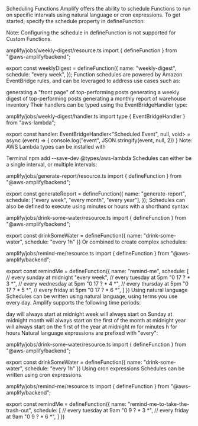 Scheduling Functions
Amplify offers the ability to schedule Functions to run on specific intervals using natural language or cron expressions. To get started, specify the schedule property in defineFunction:

Note: Configuring the schedule in defineFunction is not supported for Custom Functions.

amplify/jobs/weekly-digest/resource.ts
import { defineFunction } from "@aws-amplify/backend";

export const weeklyDigest = defineFunction({
  name: "weekly-digest",
  schedule: "every week",
});
Function schedules are powered by Amazon EventBridge rules, and can be leveraged to address use cases such as:

generating a "front page" of top-performing posts
generating a weekly digest of top-performing posts
generating a monthly report of warehouse inventory
Their handlers can be typed using the EventBridgeHandler type:

amplify/jobs/weekly-digest/handler.ts
import type { EventBridgeHandler } from "aws-lambda";

export const handler: EventBridgeHandler<"Scheduled Event", null, void> = async (event) => {
  console.log("event", JSON.stringify(event, null, 2))
}
Note: AWS Lambda types can be installed with

Terminal
npm add --save-dev @types/aws-lambda
Schedules can either be a single interval, or multiple intervals:

amplify/jobs/generate-report/resource.ts
import { defineFunction } from "@aws-amplify/backend";

export const generateReport = defineFunction({
  name: "generate-report",
  schedule: ["every week", "every month", "every year"],
});
Schedules can also be defined to execute using minutes or hours with a shorthand syntax:

amplify/jobs/drink-some-water/resource.ts
import { defineFunction } from "@aws-amplify/backend";

export const drinkSomeWater = defineFunction({
  name: "drink-some-water",
  schedule: "every 1h"
})
Or combined to create complex schedules:

amplify/jobs/remind-me/resource.ts
import { defineFunction } from "@aws-amplify/backend";

export const remindMe = defineFunction({
  name: "remind-me",
  schedule: [
    // every sunday at midnight
    "every week",
    // every tuesday at 5pm
    "0 17 ? * 3 *",
    // every wednesday at 5pm
    "0 17 ? * 4 *",
    // every thursday at 5pm
    "0 17 ? * 5 *",
    // every friday at 5pm
    "0 17 ? * 6 *",
  ]
})
Using natural language
Schedules can be written using natural language, using terms you use every day. Amplify supports the following time periods:

day will always start at midnight
week will always start on Sunday at midnight
month will always start on the first of the month at midnight
year will always start on the first of the year at midnight
m for minutes
h for hours
Natural language expressions are prefixed with "every":

amplify/jobs/drink-some-water/resource.ts
import { defineFunction } from "@aws-amplify/backend";

export const drinkSomeWater = defineFunction({
  name: "drink-some-water",
  schedule: "every 1h"
})
Using cron expressions
Schedules can be written using cron expressions.

amplify/jobs/remind-me/resource.ts
import { defineFunction } from "@aws-amplify/backend";

export const remindMe = defineFunction({
  name: "remind-me-to-take-the-trash-out",
  schedule: [
    // every tuesday at 9am
    "0 9 ? * 3 *",
    // every friday at 9am
    "0 9 ? * 6 *",
  ]
})